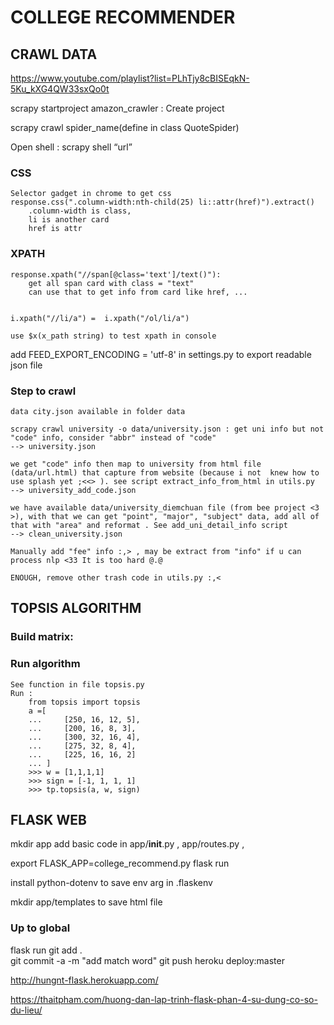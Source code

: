 # COLLEGE RECOMMENDER
## CRAWL DATA

https://www.youtube.com/playlist?list=PLhTjy8cBISEqkN-5Ku_kXG4QW33sxQo0t

scrapy startproject  amazon_crawler : Create project

scrapy crawl spider_name(define in class QuoteSpider)

Open shell : scrapy shell “url”

### CSS
    Selector gadget in chrome to get css 
    response.css(".column-width:nth-child(25) li::attr(href)").extract() 
        .column-width is class, 
        li is another card
        href is attr

### XPATH
    response.xpath("//span[@class='text']/text()"): 
        get all span card with class = "text"
        can use that to get info from card like href, ...

        
    i.xpath("//li/a") =  i.xpath("/ol/li/a")

    use $x(x_path string) to test xpath in console




add FEED_EXPORT_ENCODING = 'utf-8' in settings.py to export readable json file


### Step to crawl

    data city.json available in folder data

    scrapy crawl university -o data/university.json : get uni info but not "code" info, consider "abbr" instead of "code"
    --> university.json

    we get "code" info then map to university from html file (data/url.html) that capture from website (because i not  knew how to use splash yet ;<<> ). see script extract_info_from_html in utils.py
    --> university_add_code.json

    we have available data/university_diemchuan file (from bee project <3 >), with that we can get "point", "major", "subject" data, add all of that with "area" and reformat . See add_uni_detail_info script
    --> clean_university.json

    Manually add "fee" info :,> , may be extract from "info" if u can process nlp <33 It is too hard @.@
    
    ENOUGH, remove other trash code in utils.py :,<
    
## TOPSIS ALGORITHM

### Build matrix: 


### Run algorithm

    See function in file topsis.py
    Run : 
        from topsis import topsis
        a =[
        ...     [250, 16, 12, 5],
        ...     [200, 16, 8, 3],
        ...     [300, 32, 16, 4],
        ...     [275, 32, 8, 4],
        ...     [225, 16, 16, 2]
        ... ]
        >>> w = [1,1,1,1]
        >>> sign = [-1, 1, 1, 1]
        >>> tp.topsis(a, w, sign)

## FLASK WEB
mkdir app
add basic code in app/__init__.py , app/routes.py , 

export FLASK_APP=college_recommend.py
flask run

install python-dotenv to save env arg in .flaskenv

mkdir app/templates to save html file


### Up to global

flask run
git add .                        
git commit -a -m "adđ match word"
git push heroku deploy:master

http://hungnt-flask.herokuapp.com/

https://thaitpham.com/huong-dan-lap-trinh-flask-phan-4-su-dung-co-so-du-lieu/
